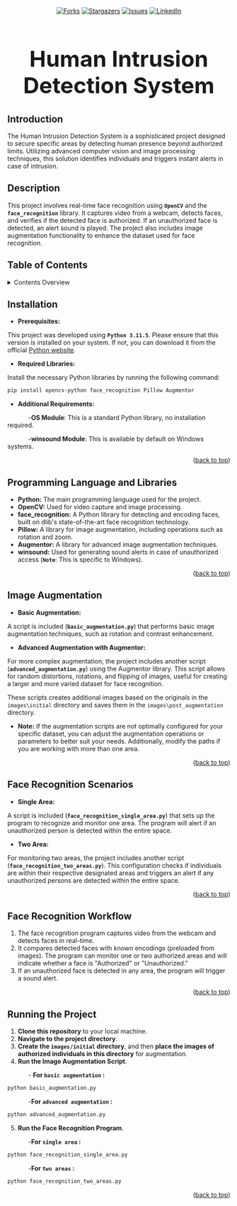 <a name="readme-top"></a>

<div align="center">

[![Forks][forks-shield]][forks-url]
[![Stargazers][stars-shield]][stars-url]
[![Issues][issues-shield]][issues-url]
[![LinkedIn][linkedin-shield]][linkedin-url]

</div>

<div align="center">
  <h1 style="font-size:50px">Human Intrusion Detection System</h1>
</div>

## Introduction
The Human Intrusion Detection System is a sophisticated project designed to secure specific areas by detecting human presence beyond authorized limits. Utilizing advanced computer vision and image processing techniques, this solution identifies individuals and triggers instant alerts in case of intrusion.

## Description
This project involves real-time face recognition using **`OpenCV`** and the **`face_recognition`** library. It captures video from a webcam, detects faces, and verifies if the detected face is authorized. If an unauthorized face is detected, an alert sound is played. The project also includes image augmentation functionality to enhance the dataset used for face recognition.

## Table of Contents
<details>
  <summary>Contents Overview</summary>
  <ol>
    <li><a href="#installation">Installation</a></li>
    <li><a href="#programming-language-and-libraries">Programming Language and Libraries</a></li>
    <li><a href="#image-augmentation">Image Augmentation</a></li>
    <li><a href="#face-recognition-scenarios">Face Recognition Scenarios</a></li>
    <li><a href="#face-recognition-workflow">Face Recognition Workflow</a></li>
    <li><a href="#running-the-project">Running the Project</a></li>
  </ol>
</details>

## Installation
- **Prerequisites:**

This project was developed using **`Python 3.11.5`**. Please ensure that this version is installed on your system. If not, you can download it from the official [Python website](https://www.python.org/downloads/release/python-3115/).
- **Required Libraries:**

Install the necessary Python libraries by running the following command:

```bash
pip install opencv-python face_recognition Pillow Augmentor
```
- **Additional Requirements:**

&nbsp;&nbsp;&nbsp;&nbsp;&nbsp;&nbsp;&nbsp;&nbsp;&nbsp;&nbsp;&nbsp;&nbsp;-**OS Module**: This is a standard Python library, no installation required.

&nbsp;&nbsp;&nbsp;&nbsp;&nbsp;&nbsp;&nbsp;&nbsp;&nbsp;&nbsp;&nbsp;&nbsp;-**winsound Module**: This is available by default on Windows systems.

<p align="right">(<a href="#readme-top">back to top</a>)</p>

## Programming Language and Libraries
- **Python:** The main programming language used for the project.
- **OpenCV:** Used for video capture and image processing.
- **face_recognition:** A Python library for detecting and encoding faces, built on dlib's state-of-the-art face recognition technology.
- **Pillow:** A library for image augmentation, including operations such as rotation and zoom.
- **Augmentor:** A library for advanced image augmentation techniques.
- **winsound:** Used for generating sound alerts in case of unauthorized access (**`Note`**: This is specific to Windows).

<p align="right">(<a href="#readme-top">back to top</a>)</p>

## Image Augmentation

- **Basic Augmentation:**

A script is included (**`basic_augmentation.py`**) that performs basic image augmentation techniques, such as rotation and contrast enhancement.
 
- **Advanced Augmentation with Augmentor:**

For more complex augmentation, the project includes another script (**`advanced_augmentation.py`**) using the Augmentor library. This script allows for random distortions, rotations, and flipping of images, useful for creating a larger and more varied dataset for face recognition.

These scripts creates additional images based on the originals in the `images\initial` directory and saves them in the `images\post_augmentation` directory.

- **Note:** 
If the augmentation scripts are not optimally configured for your specific dataset, you can adjust the augmentation operations or parameters to better suit your needs. Additionally, modify the paths if you are working with more than one area.

<p align="right">(<a href="#readme-top">back to top</a>)</p>

## Face Recognition Scenarios

- **Single Area:**

A script is included (**`face_recognition_single_area.py`**) that sets up the program to recognize and monitor one area. The program will alert if an unauthorized person is detected within the entire space.

- **Two Area:** 

For monitoring two areas, the project includes another script (**`face_recognition_two_areas.py`**). This configuration checks if individuals are within their respective designated areas and triggers an alert if any unauthorized persons are detected within the entire space.

<p align="right">(<a href="#readme-top">back to top</a>)</p>

## Face Recognition Workflow
1. The face recognition program captures video from the webcam and detects faces in real-time.
2. It compares detected faces with known encodings (preloaded from images). The program can monitor one or two authorized areas and will indicate whether a face is "Authorized" or "Unauthorized."
3. If an unauthorized face is detected in any area, the program will trigger a sound alert.

<p align="right">(<a href="#readme-top">back to top</a>)</p>

## Running the Project
1. **Clone this repository** to your local machine.
2. **Navigate to the project directory**.
3. **Create the `images/initial` directory**, and then **place the images of authorized individuals in this directory** for augmentation.
4. **Run the Image Augmentation Script**.

&nbsp;&nbsp;&nbsp;&nbsp;&nbsp;&nbsp;&nbsp;&nbsp;&nbsp;&nbsp;&nbsp;&nbsp;- **For `basic augmentation` :**
```bash
python basic_augmentation.py
````
&nbsp;&nbsp;&nbsp;&nbsp;&nbsp;&nbsp;&nbsp;&nbsp;&nbsp;&nbsp;&nbsp;&nbsp;-**For `advanced augmentation` :**
```bash
python advanced_augmentation.py
```
5. **Run the Face Recognition Program**.

&nbsp;&nbsp;&nbsp;&nbsp;&nbsp;&nbsp;&nbsp;&nbsp;&nbsp;&nbsp;&nbsp;&nbsp;-**For `single area` :**
```bash
python face_recognition_single_area.py
````

&nbsp;&nbsp;&nbsp;&nbsp;&nbsp;&nbsp;&nbsp;&nbsp;&nbsp;&nbsp;&nbsp;&nbsp;-**For `two areas` :**
```bash
python face_recognition_two_areas.py
```
<p align="right">(<a href="#readme-top">back to top</a>)</p>


<!-- MARKDOWN LINKS & IMAGES -->
[forks-shield]: https://img.shields.io/github/forks/CHAARI-Marwa/Human-Intrusion-Detection-System.svg?style=for-the-badge
[forks-url]: https://github.com/CHAARI-Marwa/Human-Intrusion-Detection-System/network/members
[stars-shield]: https://img.shields.io/github/stars/CHAARI-Marwa/Human-Intrusion-Detection-System.svg?style=for-the-badge
[stars-url]: https://github.com/CHAARI-Marwa/Human-Intrusion-Detection-System/stargazers
[issues-shield]: https://img.shields.io/github/issues/CHAARI-Marwa/Human-Intrusion-Detection-System.svg?style=for-the-badge
[issues-url]: https://github.com/CHAARI-Marwa/Human-Intrusion-Detection-System/issues
[linkedin-shield]: https://img.shields.io/badge/-LinkedIn-black.svg?style=for-the-badge&logo=linkedin&colorB=555
[linkedin-url]: https://www.linkedin.com/in/chaari-marwa/